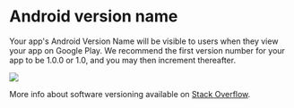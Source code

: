 # Android version name

Your app's Android Version Name will be visible to users when they view your app on Google Play. We recommend the first version number for your app to be 1.0.0 or 1.0, and you may then increment thereafter.

![](https://gonative.io/images/docs/androidVersionNameExample.png)

More info about software versioning available on [Stack Overflow](http://stackoverflow.com/questions/3826580/what-rules-does-software-version-numbering-follow). 

